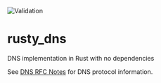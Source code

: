 ![Validation](https://github.com/willfleetw/rusty_dns/workflows/Validate/badge.svg)
# rusty_dns
DNS implementation in Rust with no dependencies

See [DNS RFC Notes](https://github.com/willfleetw/rusty_dns/blob/main/docs/DNS_RFC_Notes.md) for DNS protocol information.
